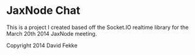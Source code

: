 # JaxNode Chat

This is a project I created based off the Socket.IO realtime library for the March 20th 2014 JaxNode meeting.

Copyright 2014 David Fekke